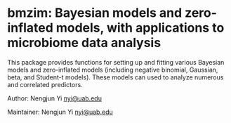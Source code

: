 # bmzim: Bayesian models and zero-inflated models, with applications to microbiome data analysis

This package provides functions for setting up and fitting various Bayesian models and zero-inflated models (including negative binomial, Gaussian, beta, and Student-t models). These models can used to analyze numerous and correlated predictors.


Author: Nengjun Yi nyi@uab.edu

Maintainer: Nengjun Yi nyi@uab.edu
